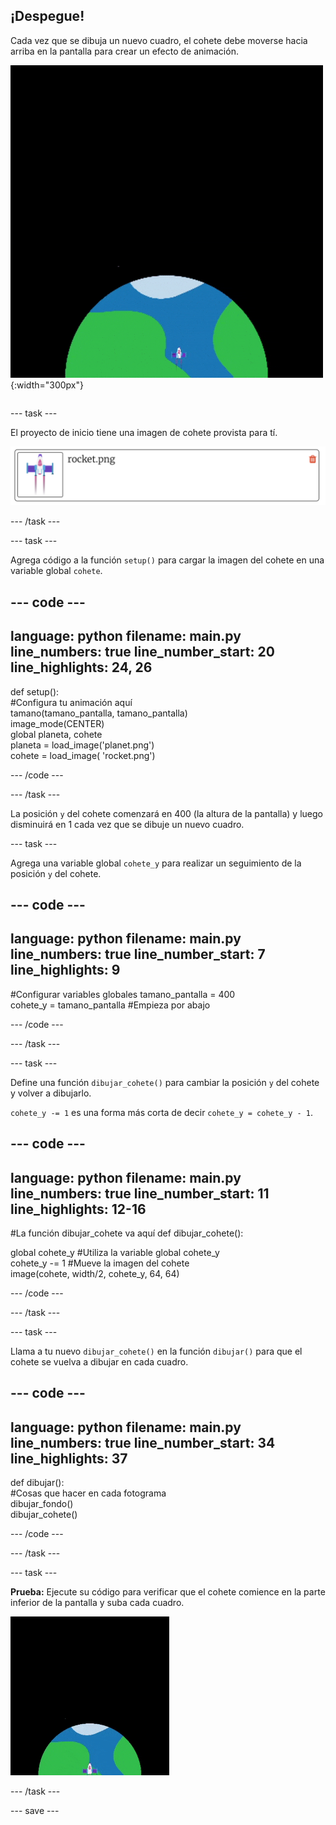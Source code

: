 ## ¡Despegue!

<div style="display: flex; flex-wrap: wrap">
<div style="flex-basis: 200px; flex-grow: 1; margin-right: 15px;">
Cada vez que se dibuja un nuevo cuadro, el cohete debe moverse hacia arriba en la pantalla para crear un efecto de animación.
</div>
<div>

![Un cohete que vuela a una velocidad constante desde la parte inferior hasta la parte superior de la pantalla.](images/fly.gif){:width="300px"}

</div>
</div>

--- task ---

El proyecto de inicio tiene una imagen de cohete provista para tí.

![Imagen del cohete en la biblioteca de imágenes Trinket.](images/trinket_rocket_image.png)

--- /task ---

--- task ---

Agrega código a la función `setup()` para cargar la imagen del cohete en una variable global `cohete`.

--- code ---
---
language: python 
filename: main.py 
line_numbers: true 
line_number_start: 20
line_highlights: 24, 26
---

def setup():   
  #Configura tu animación aquí   
  tamano(tamano_pantalla, tamano_pantalla)   
  image_mode(CENTER)   
  global planeta, cohete   
  planeta = load_image('planet.png')    
  cohete = load_image( 'rocket.png')

--- /code ---

--- /task ---

La posición `y` del cohete comenzará en 400 (la altura de la pantalla) y luego disminuirá en 1 cada vez que se dibuje un nuevo cuadro.

--- task ---

Agrega una variable global `cohete_y` para realizar un seguimiento de la posición `y` del cohete.

--- code ---
---
language: python 
filename: main.py 
line_numbers: true 
line_number_start: 7
line_highlights: 9
---

#Configurar variables globales
tamano_pantalla = 400    
cohete_y = tamano_pantalla #Empieza por abajo

--- /code ---

--- /task ---

--- task ---

Define una función `dibujar_cohete()` para cambiar la posición `y` del cohete y volver a dibujarlo.

`cohete_y -= 1` es una forma más corta de decir `cohete_y = cohete_y - 1`.

--- code ---
---
language: python 
filename: main.py 
line_numbers: true 
line_number_start: 11
line_highlights: 12-16
---

#La función dibujar_cohete va aquí
def dibujar_cohete():

  global cohete_y #Utiliza la variable global cohete_y    
  cohete_y -= 1 #Mueve la imagen del cohete    
  image(cohete, width/2, cohete_y, 64, 64)


--- /code ---

--- /task ---

--- task ---

Llama a tu nuevo `dibujar_cohete()` en la función `dibujar()` para que el cohete se vuelva a dibujar en cada cuadro.

--- code ---
---
language: python 
filename: main.py 
line_numbers: true 
line_number_start: 34
line_highlights: 37
---

def dibujar():   
  #Cosas que hacer en cada fotograma   
  dibujar_fondo()   
  dibujar_cohete()


--- /code ---

--- /task ---

--- task ---  

**Prueba:** Ejecute su código para verificar que el cohete comience en la parte inferior de la pantalla y suba cada cuadro.

![Imagen del cohete en la mitad de la pantalla.](images/trinket_rocket_fly.gif)

--- /task ---

--- save ---
